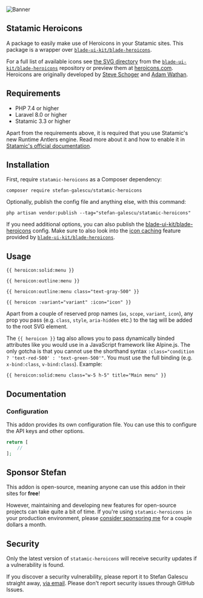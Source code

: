 <!-- statamic:hide -->

![Banner](banner.png)

## Statamic Heroicons

<!-- /statamic:hide -->

A package to easily make use of Heroicons in your Statamic sites. This package is a wrapper over [`blade-ui-kit/blade-heroicons`](https://github.com/blade-ui-kit/blade-heroicons).

For a full list of available icons see [the SVG directory](https://github.com/blade-ui-kit/blade-heroicons/tree/main/resources/svg) from the [`blade-ui-kit/blade-heroicons`](https://github.com/blade-ui-kit/blade-heroicons) repository or preview them at [heroicons.com](https://heroicons.com/). Heroicons are originally developed by [Steve Schoger](https://twitter.com/steveschoger) and [Adam Wathan](https://twitter.com/adamwathan).

## Requirements

- PHP 7.4 or higher
- Laravel 8.0 or higher
- Statamic 3.3 or higher

Apart from the requirements above, it is required that you use Statamic's new Runtime Antlers engine. Read more about it and how to enable it in [Statamic's official documentation](https://statamic.dev/new-antlers-parser#about).

## Installation

First, require `statamic-heroicons` as a Composer dependency:

```
composer require stefan-galescu/statamic-heroicons
```

Optionally, publish the config file and anything else, with this command:

```
php artisan vendor:publish --tag="stefan-galescu/statamic-heroicons"
```

If you need additional options, you can also publish the [blade-ui-kit/blade-heroicons](https://github.com/blade-ui-kit/blade-heroicons) config. Make sure to also look into the [icon caching](https://github.com/blade-ui-kit/blade-icons#caching) feature provided by [`blade-ui-kit/blade-heroicons`](https://github.com/blade-ui-kit/blade-heroicons).

## Usage

```antlers
{{ heroicon:solid:menu }}

{{ heroicon:outline:menu }}

{{ heroicon:outline:menu class="text-gray-500" }}

{{ heroicon :variant="variant" :icon="icon" }}
```

Apart from a couple of reserved prop names (`as`, `scope`, `variant`, `icon`), any prop you pass (e.g. `class`, `style`, `aria-hidden` etc.) to the tag will be added to the root SVG element.

The `{{ heroicon }}` tag also allows you to pass dynamically binded attributes like you would use in a JavaScript framework like Alpine.js. The only gotcha is that you cannot use the shorthand syntax `:class="condition ? 'text-red-500' : 'text-green-500'"`. You must use the full binding (e.g. `x-bind:class`, `v-bind:class`). Example:

```antlers
{{ heroicon:solid:menu class="w-5 h-5" title="Main menu" }}
```

## Documentation

### Configuration

This addon provides its own configuration file. You can use this to configure the API keys and other options.

```php
return [
    //
];
```

## Sponsor Stefan

This addon is open-source, meaning anyone can use this addon in their sites for **free**!

However, maintaining and developing new features for open-source projects can take quite a bit of time. If you're using `statamic-heroicons in` your production environment, please [consider sponsoring me](https://github.com/sponsors/stefan-galescu) for a couple dollars a month.

## Security

Only the latest version of `statamic-heroicons` will receive security updates if a vulnerability is found.

If you discover a security vulnerability, please report it to Stefan Galescu straight away, [via email](mailto:stefan.galescu@gmail.com). Please don't report security issues through GitHub Issues.
